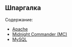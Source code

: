 Шпаргалка
---------

Содержание:
- [Apache](apache.md "Apache")
- [Midnight Commander (MC)](midnight_commander.md "Midnight Commander (MC)")
- [MySQL](mysql.md "MySQL")